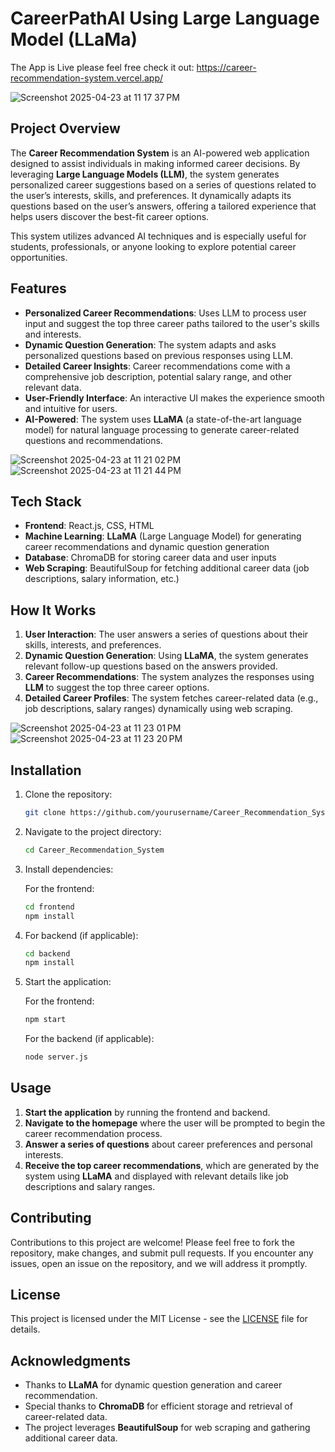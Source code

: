 # CareerPathAI Using Large Language Model (LLaMa)

The App is Live please feel free check it out: https://career-recommendation-system.vercel.app/ 

![Screenshot 2025-04-23 at 11 17 37 PM](https://github.com/user-attachments/assets/f510814c-2760-447e-ac87-6c5dc9665717)

## Project Overview

The **Career Recommendation System** is an AI-powered web application designed to assist individuals in making informed career decisions. By leveraging **Large Language Models (LLM)**, the system generates personalized career suggestions based on a series of questions related to the user’s interests, skills, and preferences. It dynamically adapts its questions based on the user’s answers, offering a tailored experience that helps users discover the best-fit career options.

This system utilizes advanced AI techniques and is especially useful for students, professionals, or anyone looking to explore potential career opportunities.
## Features

- **Personalized Career Recommendations**: Uses LLM to process user input and suggest the top three career paths tailored to the user's skills and interests.
- **Dynamic Question Generation**: The system adapts and asks personalized questions based on previous responses using LLM.
- **Detailed Career Insights**: Career recommendations come with a comprehensive job description, potential salary range, and other relevant data.
- **User-Friendly Interface**: An interactive UI makes the experience smooth and intuitive for users.
- **AI-Powered**: The system uses **LLaMA** (a state-of-the-art language model) for natural language processing to generate career-related questions and recommendations.


![Screenshot 2025-04-23 at 11 21 02 PM](https://github.com/user-attachments/assets/e57d97e9-219a-420d-b23e-f22757b32437)
![Screenshot 2025-04-23 at 11 21 44 PM](https://github.com/user-attachments/assets/f9b5c110-b54d-4627-98f8-44ee1e7ac631)



## Tech Stack

- **Frontend**: React.js, CSS, HTML
- **Machine Learning**: **LLaMA** (Large Language Model) for generating career recommendations and dynamic question generation
- **Database**: ChromaDB for storing career data and user inputs
- **Web Scraping**: BeautifulSoup for fetching additional career data (job descriptions, salary information, etc.)

## How It Works

1. **User Interaction**: The user answers a series of questions about their skills, interests, and preferences.
2. **Dynamic Question Generation**: Using **LLaMA**, the system generates relevant follow-up questions based on the answers provided.
3. **Career Recommendations**: The system analyzes the responses using **LLM** to suggest the top three career options.
4. **Detailed Career Profiles**: The system fetches career-related data (e.g., job descriptions, salary ranges) dynamically using web scraping.

![Screenshot 2025-04-23 at 11 23 01 PM](https://github.com/user-attachments/assets/699acad1-c3b2-46e8-a28f-8aa6fe2f0e83)
![Screenshot 2025-04-23 at 11 23 20 PM](https://github.com/user-attachments/assets/5ae5433d-31bc-4fe1-8861-87a195a10ed1)



## Installation

1. Clone the repository:

    ```bash
    git clone https://github.com/yourusername/Career_Recommendation_System.git
    ```

2. Navigate to the project directory:

    ```bash
    cd Career_Recommendation_System
    ```

3. Install dependencies:

    For the frontend:

    ```bash
    cd frontend
    npm install
    ```

4. For backend (if applicable):

    ```bash
    cd backend
    npm install
    ```

5. Start the application:

    For the frontend:

    ```bash
    npm start
    ```

    For the backend (if applicable):

    ```bash
    node server.js
    ```

## Usage

1. **Start the application** by running the frontend and backend.
2. **Navigate to the homepage** where the user will be prompted to begin the career recommendation process.
3. **Answer a series of questions** about career preferences and personal interests.
4. **Receive the top career recommendations**, which are generated by the system using **LLaMA** and displayed with relevant details like job descriptions and salary ranges.

## Contributing

Contributions to this project are welcome! Please feel free to fork the repository, make changes, and submit pull requests. If you encounter any issues, open an issue on the repository, and we will address it promptly.

## License

This project is licensed under the MIT License - see the [LICENSE](LICENSE) file for details.

## Acknowledgments

- Thanks to **LLaMA** for dynamic question generation and career recommendation.
- Special thanks to **ChromaDB** for efficient storage and retrieval of career-related data.
- The project leverages **BeautifulSoup** for web scraping and gathering additional career data.



